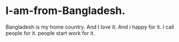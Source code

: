 # I-am-from-Bangladesh.
Bangladesh is my home country.
And I love it.
And i happy for it.
I call people for it.
people start work for it.
